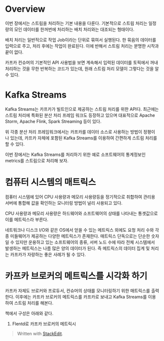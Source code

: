 # Overview

이번 장에서는 스트림을 처리하는 기본 내용을 다룬다. 기본적으로 스트림 처리는 일정량의 모인 데이터를 한꺼번에 처리하는 배치 처리와는 대조되는 형태이다. 

배치 처리는 일반적으로 작업 Job이라는 단위로 묶여서 실행된다. 한 묶음의 데이터를 입력으로 주고, 처리 후에는 작업이 완료된다. 이에 반해서 스트림 처리는 분명한 시작과 끝이 없다. 

카프카 컨슈머의 기본적인 API 사용법을 보면 계속해서 입력된 데이터를 토픽에서 꺼내 처리하는 것을 무한 반복하는 코드가 있는데, 원래 스트림 처리 모델이 그렇다는 것을 알 수 있다. 

# Kafka Streams

Kafka Streams는 카프카가 빌트인으로 제공하는 스트림 처리를 위한 API다. 최근에는 스트림 처리에 특화된 분산 처리 프레임 워크도 등장하고 있으며 대표적으로 Apache Storm, Apache Flink, Spark Streaming 등이 있다. 

위 각종 분산 처리 프레임워크에서는 카프카를 데이터 소스로 사용하는 방법이 정평이 나 있는데, 카프카 자체에 포함된 Kafka Streams를 이용하여 간편하게 스트림 처리를 할 수 있다. 

이번 장에서는 Kafka Streams를 처리하기 위한 예로 소프트웨어의 통계정보인 metrics를 스트림으로 처리해 보자.

# 컴퓨터 시스템의 매트릭스

컴퓨터 시스템에 있어 CPU 사용량과 메모리 사용량등을 정기적으로 취합하여 관리용 서버에 통합해 값을 확인하는 모니터링 방법이 널리 사용되고 있다. 

CPU 사용량과 메모리 사용량은 하드웨어와 소프트웨어의 상태를 나타내는 통곗값으로 이를 메트릭스라 부른다. 

네트워크나 디스크 I/O와 같은 OS에서 얻을 수 있는 메트릭스 외에도 요청 처리 수와 각종 미들웨어가 제공하는 다양한 메트릭스가 존재한다. 매트릭스 단독으로는 단순한 숫자일 수 있지만 운용하고 있는 소프트웨어의 종류, 서버 노드 수에 따라 전체 시스템에서 발생하는 메트릭스는 나름 많은 양의 데이터가 된다. 즉 메트릭스의 데이터 집계 및 처리는 카프카가 자랑하는 좋은 사례가 될 수 있다. 

# 카프카 브로커의 메트릭스를 시각화 하기 

카프카 자체도 브로커와 프로듀서, 컨슈머의 상태를 모니터링하기 위한 매트릭스를 출력한다. 이후에는 카프카 브로커의 메트릭스를 카프카로 보내고 Kafka Streams를 이용하여 스트림 처리를 해본다. 

책에서 구성은 아래와 같다. 

1. Flentd로 카프카 브로커의 메트릭시

> Written with [StackEdit](https://stackedit.io/).
<!--stackedit_data:
eyJoaXN0b3J5IjpbLTMyMTIzMjk4LC0xMDUxODcxMTYsLTIxMD
M4OTg3OTksLTMyNzcyMTkxNCwtODMzNjA2NzgsLTIwMTYyMjMy
NjgsNzMwOTk4MTE2XX0=
-->